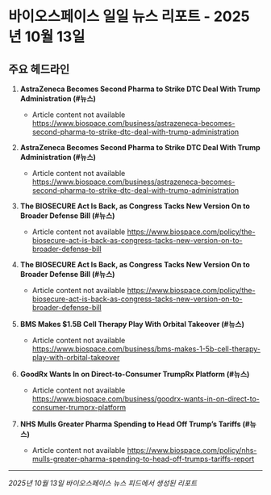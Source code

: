 # 바이오스페이스 일일 뉴스 리포트 - 2025년 10월 13일


## 주요 헤드라인

1. **AstraZeneca Becomes Second Pharma to Strike DTC Deal With Trump Administration (#뉴스)**
   - Article content not available
   <https://www.biospace.com/business/astrazeneca-becomes-second-pharma-to-strike-dtc-deal-with-trump-administration>

2. **AstraZeneca Becomes Second Pharma to Strike DTC Deal With Trump Administration (#뉴스)**
   - Article content not available
   <https://www.biospace.com/business/astrazeneca-becomes-second-pharma-to-strike-dtc-deal-with-trump-administration>

3. **The BIOSECURE Act Is Back, as Congress Tacks New Version On to Broader Defense Bill (#뉴스)**
   - Article content not available
   <https://www.biospace.com/policy/the-biosecure-act-is-back-as-congress-tacks-new-version-on-to-broader-defense-bill>

4. **The BIOSECURE Act Is Back, as Congress Tacks New Version On to Broader Defense Bill (#뉴스)**
   - Article content not available
   <https://www.biospace.com/policy/the-biosecure-act-is-back-as-congress-tacks-new-version-on-to-broader-defense-bill>

5. **BMS Makes $1.5B Cell Therapy Play With Orbital Takeover (#뉴스)**
   - Article content not available
   <https://www.biospace.com/business/bms-makes-1-5b-cell-therapy-play-with-orbital-takeover>

6. **GoodRx Wants In on Direct-to-Consumer TrumpRx Platform (#뉴스)**
   - Article content not available
   <https://www.biospace.com/business/goodrx-wants-in-on-direct-to-consumer-trumprx-platform>

7. **NHS Mulls Greater Pharma Spending to Head Off Trump’s Tariffs (#뉴스)**
   - Article content not available
   <https://www.biospace.com/policy/nhs-mulls-greater-pharma-spending-to-head-off-trumps-tariffs-report>


---
*2025년 10월 13일 바이오스페이스 뉴스 피드에서 생성된 리포트*